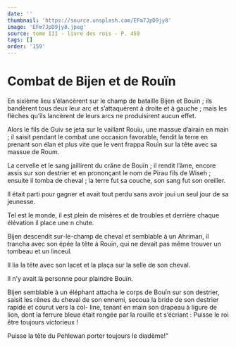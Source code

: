 ```yaml
---
date: ''
thumbnail: 'https://source.unsplash.com/EFm7JpD9jy8'
image: 'EFm7JpD9jy8.jpeg'
source: tome III - livre des rois - P. 459
tags: []
order: '159'
---
```


# Combat de Bijen et de Rouïn

En sixième lieu s’élancèrent sur le champ de bataille Bijen et Bouïn ; ils bandèrent tous deux leur arc et s’attaquèrent à droite et à gauche ; mais les flèches qu’ils lancèrent de leurs arcs ne produisirent aucun effet.

Alors le fils de Guiv se jeta sur le vaillant Rouïu, une massue d’airain en main ; il saisit pendant le combat une occasion favorable, fendit la terre en prenant son élan et plus vite que le vent frappa Rouïn sur la tête avec sa massue de Roum.

La cervelle et le sang jaillirent du crâne de Bouïn ; il rendit l’âme, encore assis sur son destrier et en prononçant le nom de Pirau fils de Wiseh ; ensuite il tomba de cheval ; la terre fut sa couche, son sang fut son oreiller.

Il était parti pour gagner et avait tout perdu sans avoir joui un seul jour de sa jeunesse.

Tel est le monde, il est plein de misères et de troubles et derrière chaque élévation il place une n chute.

Bijen descendit sur-le-champ de cheval et semblable à un Ahriman, il trancha avec son épée la tête à Rouïn, qui ne devait pas même trouver un tombeau et un linceul.

Il lia la tête avec son lacet et la plaça sur la selle de son cheval.

Il n’y avait là personne pour plaindre Bouïn.

Bijen semblable à un éléphant attacha le corps de Bouïn sur son destrier, saisit les rênes du cheval de son ennemi, secoua la bride de son destrier rapide et courut vers la col- line, tenant en main son drapeau à ligure de lion, dont la ferrure bleue était rongée par la rouille et s’écriant : Puisse le roi être toujours victorieux !

Puisse la tête du Pehlewan porter toujours le diadème!"
